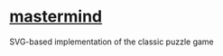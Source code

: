 # [mastermind](http://rbrott.github.io/mastermind)
SVG-based implementation of the classic puzzle game
